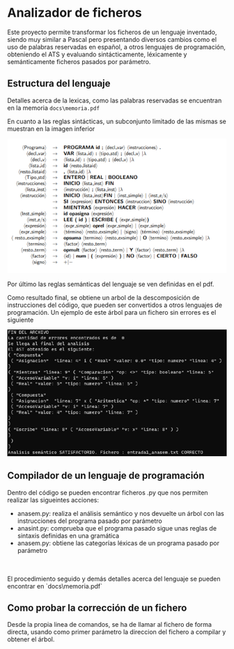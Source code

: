 # Analizador de ficheros
Este proyecto permite transformar los ficheros de un lenguaje inventado, siendo muy similar a Pascal pero presentando diversos cambios como el uso de palabras reservadas en español, a otros lenguajes de programación, obteniendo el ATS y evaluando sintácticamente, léxicamente y semánticamente ficheros pasados por parámetro. 


## Estructura del lenguaje
Detalles acerca de la lexicas, como las palabras reservadas se encuentran en la memoria `docs\memoria.pdf`

En cuanto a las reglas sintácticas, un subconjunto limitado de las mismas se muestran en la imagen inferior

![Reglas sintácticas](./figs/reglas.png)

Por último las reglas semánticas del lenguaje se ven definidas en el pdf.

Como resultado final, se obtiene un arbol de la descomposición de instrucciones del código, que pueden ser convertidos a otros lenguajes de programación.
Un ejemplo de este árbol para un fichero sin errores es el siguiente

![Arbol resultado](./figs/result.png)

## Compilador de un lenguaje de programación
Dentro del código se pueden encontrar ficheros .py que nos permiten realizar las sigueintes acciones:
<ul>
<li>anasem.py: realiza el análisis semántico y nos devuelte un árbol con las instrucciones del programa pasado por parámetro </li>
<li>anasint.py: comprueba que el programa pasado sigue unas reglas de sintaxis definidas en una gramática </li>
<li>anasem.py: obtiene las categorías léxicas de un programa pasado por parámetro</li>

</ul><br><br>
El procedimiento seguido y demás detalles acerca del lenguaje se pueden encontrar en `docs\memoria.pdf`

## Como probar la corrección de un fichero
Desde la propia linea de comandos, se ha de llamar al fichero de forma directa, usando como primer parámetro la direccion del fichero a compilar y obtener el árbol.
